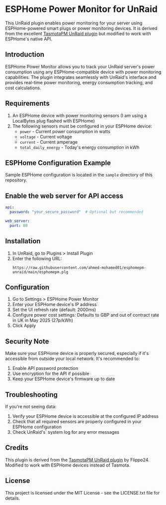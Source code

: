 # ESPHome Power Monitor for UnRaid

This UnRaid plugin enables power monitoring for your server using ESPHome-powered smart plugs or power monitoring devices. It is derived from the excellent [TasmotaPM UnRaid plugin](https://github.com/Flippo24/tasmotapm-unraid) but modified to work with ESPHome's native API.

## Introduction

ESPHome Power Monitor allows you to track your UnRaid server's power consumption using any ESPHome-compatible device with power monitoring capabilities. The plugin integrates seamlessly with UnRaid's interface and provides real-time power monitoring, energy consumption tracking, and cost calculations.

## Requirements

1. An ESPHome device with power monitoring sensors (I am using a LocalBytes plug flashed with ESPHome)
2. The following sensors must be configured in your ESPHome device:
   - `power` - Current power consumption in watts
   - `voltage` - Current voltage
   - `current` - Current amperage
   - `total_daily_energy` - Today's energy consumption in kWh

## ESPHome Configuration Example

Sample ESPHome configuration is located in the `sample` directory of this repository.

## Enable the web server for API access

```yaml
api:
  password: "your_secure_password"  # Optional but recommended

web_server:
  port: 80
```

## Installation

1. In UnRaid, go to Plugins > Install Plugin
2. Enter the following URL:
   ```
   https://raw.githubusercontent.com/ahmed-mohamed01/esphomepm-unraid/main/esphomepm.plg
   ```

## Configuration

1. Go to Settings > ESPHome Power Monitor
2. Enter your ESPHome device's IP address`
4. Set the UI refresh rate (default: 2000ms)
5. Configure power cost settings: Defaults to GBP and out of contract rate in UK in May 2025 (27p/kWh)
6. Click Apply

## Security Note

Make sure your ESPHome device is properly secured, especially if it's accessible from outside your local network. It's recommended to:
1. Enable API password protection
2. Use encryption for the API if possible
3. Keep your ESPHome device's firmware up to date

## Troubleshooting

If you're not seeing data:
1. Verify your ESPHome device is accessible at the configured IP address
2. Check that all required sensors are properly configured in your ESPHome configuration
4. Check UnRaid's` system log for any error messages

## Credits

This plugin is derived from the [TasmotaPM UnRaid plugin](https://github.com/Flippo24/tasmotapm-unraid) by Flippo24. Modified to work with ESPHome devices instead of Tasmota.

## License

This project is licensed under the MIT License - see the LICENSE.txt file for details.
